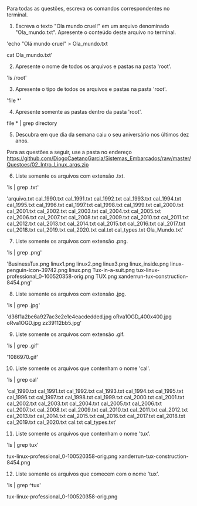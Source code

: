 ﻿Para todas as questões, escreva os comandos correspondentes no terminal.

1. Escreva o texto "Ola mundo cruel!" em um arquivo denominado "Ola_mundo.txt". Apresente o conteúdo deste arquivo no terminal.

'echo "Olá mundo cruel" > Ola_mundo.txt

cat Ola_mundo.txt'

2. Apresente o nome de todos os arquivos e pastas na pasta 'root'.

'ls /root'

3. Apresente o tipo de todos os arquivos e pastas na pasta 'root'.

'file *'

4. Apresente somente as pastas dentro da pasta 'root'.

file * | grep directory

5. Descubra em que dia da semana caiu o seu aniversário nos últimos dez anos.

Para as questões a seguir, use a pasta no endereço https://github.com/DiogoCaetanoGarcia/Sistemas_Embarcados/raw/master/Questoes/02_Intro_Linux_arqs.zip

6. Liste somente os arquivos com extensão .txt.

'ls | grep .txt'

'arquivo.txt
cal_1990.txt
cal_1991.txt
cal_1992.txt
cal_1993.txt
cal_1994.txt
cal_1995.txt
cal_1996.txt
cal_1997.txt
cal_1998.txt
cal_1999.txt
cal_2000.txt
cal_2001.txt
cal_2002.txt
cal_2003.txt
cal_2004.txt
cal_2005.txt
cal_2006.txt
cal_2007.txt
cal_2008.txt
cal_2009.txt
cal_2010.txt
cal_2011.txt
cal_2012.txt
cal_2013.txt
cal_2014.txt
cal_2015.txt
cal_2016.txt
cal_2017.txt
cal_2018.txt
cal_2019.txt
cal_2020.txt
cal.txt
cal_types.txt
Ola_Mundo.txt'


7. Liste somente os arquivos com extensão .png.

'ls | grep .png'

'BusinessTux.png
linux1.png
linux2.png
linux3.png
linux_inside.png
linux-penguin-icon-39742.png
linux.png
Tux-in-a-suit.png
tux-linux-professional_0-100520358-orig.png
TUX.png
xanderrun-tux-construction-8454.png'

8. Liste somente os arquivos com extensão .jpg.

'ls | grep .jpg'

'd36f1a2be6a927ac3e2e1e4eacdedded.jpg
oRva1OGD_400x400.jpg
oRva1OGD.jpg
zz39112bb5.jpg'

9. Liste somente os arquivos com extensão .gif.

'ls | grep .gif'

'1086970.gif'

10. Liste somente os arquivos que contenham o nome 'cal'.

'ls | grep cal'

'cal_1990.txt
cal_1991.txt
cal_1992.txt
cal_1993.txt
cal_1994.txt
cal_1995.txt
cal_1996.txt
cal_1997.txt
cal_1998.txt
cal_1999.txt
cal_2000.txt
cal_2001.txt
cal_2002.txt
cal_2003.txt
cal_2004.txt
cal_2005.txt
cal_2006.txt
cal_2007.txt
cal_2008.txt
cal_2009.txt
cal_2010.txt
cal_2011.txt
cal_2012.txt
cal_2013.txt
cal_2014.txt
cal_2015.txt
cal_2016.txt
cal_2017.txt
cal_2018.txt
cal_2019.txt
cal_2020.txt
cal.txt
cal_types.txt'

11. Liste somente os arquivos que contenham o nome 'tux'.

'ls | grep tux'

tux-linux-professional_0-100520358-orig.png
xanderrun-tux-construction-8454.png

12. Liste somente os arquivos que comecem com o nome 'tux'.

'ls | grep ^tux'

tux-linux-professional_0-100520358-orig.png
